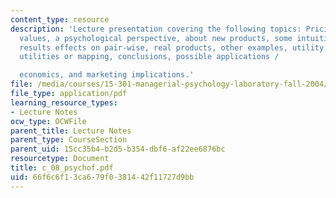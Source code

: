 ```yaml
---
content_type: resource
description: 'Lecture presentation covering the following topics: Pricing, fundamental
  values, a psychological perspective, about new products, some intuitions, the parts,
  results effects on pair-wise, real products, other examples, utility theory interpretation,
  utilities or mapping, conclusions, possible applications /

  economics, and marketing implications.'
file: /media/courses/15-301-managerial-psychology-laboratory-fall-2004/66f6c6f13ca679f0381442f11727d9bb_c_08_psychof.pdf
file_type: application/pdf
learning_resource_types:
- Lecture Notes
ocw_type: OCWFile
parent_title: Lecture Notes
parent_type: CourseSection
parent_uid: 15cc35b4-b2d5-b354-dbf6-af22ee6876bc
resourcetype: Document
title: c_08_psychof.pdf
uid: 66f6c6f1-3ca6-79f0-3814-42f11727d9bb
---
```

